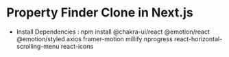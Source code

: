 # Property Finder Clone in Next.js
- Install Dependencies : npm install @chakra-ui/react @emotion/react @emotion/styled axios framer-motion millify nprogress react-horizontal-scrolling-menu react-icons
